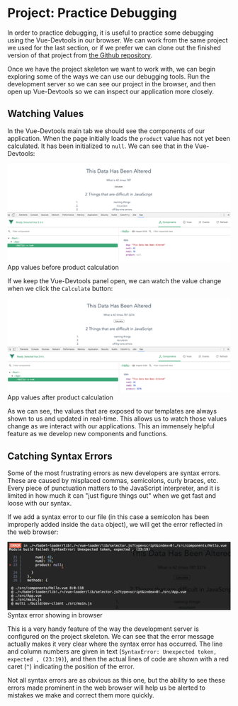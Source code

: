 # Project: Practice Debugging

In order to practice debugging, it is useful to practice some debugging using the Vue-Devtools in our browser. We can work from the same project we used for the last section, or if we prefer we can clone out the finished version of that project from [the Github repository](https://github.com/suwebdev/bootstrap-vuejs-app).

Once we have the project skeleton we want to work with, we can begin exploring some of the ways we can use our debugging tools. Run the development server so we can see our project in the browser, and then open up Vue-Devtools so we can inspect our application more closely.

## Watching Values

In the Vue-Devtools main tab we should see the components of our application. When the page initially loads the `product` value has not yet been calculated. It has been initialized to `null`. We can see that in the Vue-Devtools:

![App values before product calculation](/img/project-debugging1-valuesbefore.png)
<br>App values before product calculation

If we keep the Vue-Devtools panel open, we can watch the value change when we click the `Calculate` button:

![App values after product calculation](/img/project-debugging2-valuesafter.png)
<br>App values after product calculation

As we can see, the values that are exposed to our templates are always shown to us and updated in real-time. This allows us to watch those values change as we interact with our applications. This an immensely helpful feature as we develop new components and functions.

## Catching Syntax Errors

Some of the most frustrating errors as new developers are syntax errors. These are caused by misplaced commas, semicolons, curly braces, etc. Every piece of punctuation matters to the JavaScript interpreter, and it is limited in how much it can "just figure things out" when we get fast and loose with our syntax. 

If we add a syntax error to our file (in this case a semicolon has been improperly added inside the `data` object), we will get the error reflected in the web browser:

![Syntax error showing in browser](/img/project-debugging3-syntaxerror.png)
<br>Syntax error showing in browser

This is a very handy feature of the way the development server is configured on the project skeleton. We can see that the error message actually makes it very clear where the syntax error has occurred. The line and column numbers are given in text (`SyntaxError: Unexpected token, expected , (23:19)`), and then the actual lines of code are shown with a red caret (`^`) indicating the position of the error. 

Not all syntax errors are as obvious as this one, but the ability to see these errors made prominent in the web browser will help us be alerted to mistakes we make and correct them more quickly.  















